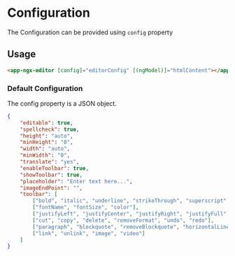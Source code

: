 # Configuration

The Configuration can be provided using `config` property

## Usage

```HTML
<app-ngx-editor [config]="editorConfig" [(ngModel)]="htmlContent"></app-ngx-editor>
```

### Default Configuration

The config property is a JSON object.

```JSON
{
    "editable": true,
    "spellcheck": true,
    "height": "auto",
    "minHeight": "0",
    "width": "auto",
    "minWidth": "0",
    "translate": "yes",
    "enableToolbar": true,
    "showToolbar": true,
    "placeholder": "Enter text here...",
    "imageEndPoint": "",
    "toolbar": [
        ["bold", "italic", "underline", "strikeThrough", "superscript", "subscript"],
        ["fontName", "fontSize", "color"],
        ["justifyLeft", "justifyCenter", "justifyRight", "justifyFull", "indent", "outdent"],
        ["cut", "copy", "delete", "removeFormat", "undo", "redo"],
        ["paragraph", "blockquote", "removeBlockquote", "horizontalLine", "orderedList", "unorderedList"],
        ["link", "unlink", "image", "video"]
    ]
}
```
